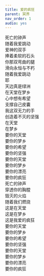```yaml
---
title: 爱的疯狂
parent: 冥界
nav_order: 1
audio: yes
---
```


死亡的钟声  
随着我爱跳动  
爱神的双手  
捧着柔软的石头  
你那双弯曲的腿  
滑向永恒与不朽  
随着我爱跳动  
耶  
天边真是绿洲  
在天堂在梦乡  
心中想有希望  
支撑自己皮囊  
我这双无力的手  
创造着不灭的坚强  
在天堂  
在梦乡  
要你的天堂  
要你的梦乡  
要你的希望  
要你的坚强  
要你的天堂  
要你的梦乡  
要你的漂亮  
要你的疯狂  
死亡的钟声  
穿透你的胸膛  
毁灭的火焰  
随着我们燃烧  
这是在天堂  
这是在梦乡  
这是我爱的疯狂  
要你的天堂  
要你的梦乡  
要你的希望  
要你的坚强  
要你的天堂  
要你的梦乡  
要你的漂亮  
要你的疯狂